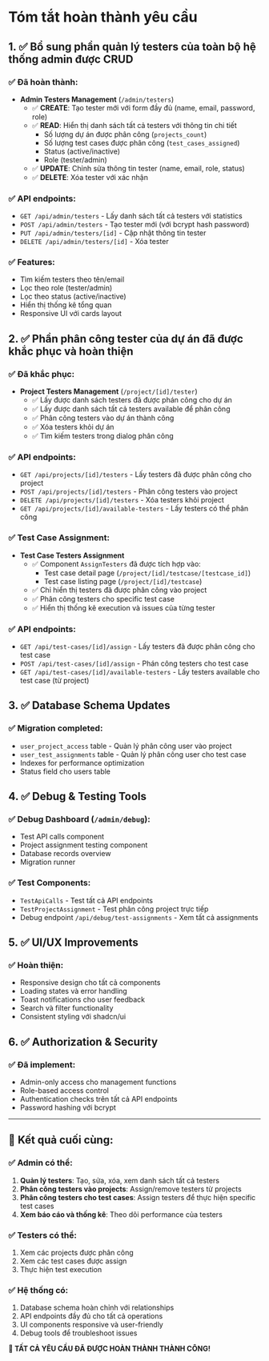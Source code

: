 # Tóm tắt hoàn thành yêu cầu

## 1. ✅ Bổ sung phần quản lý testers của toàn bộ hệ thống admin được CRUD

### ✅ Đã hoàn thành:
- **Admin Testers Management** (`/admin/testers`)
  - ✅ **CREATE**: Tạo tester mới với form đầy đủ (name, email, password, role)
  - ✅ **READ**: Hiển thị danh sách tất cả testers với thông tin chi tiết
    - Số lượng dự án được phân công (`projects_count`)
    - Số lượng test cases được phân công (`test_cases_assigned`)
    - Status (active/inactive)
    - Role (tester/admin)
  - ✅ **UPDATE**: Chỉnh sửa thông tin tester (name, email, role, status)
  - ✅ **DELETE**: Xóa tester với xác nhận

### ✅ API endpoints:
- `GET /api/admin/testers` - Lấy danh sách tất cả testers với statistics
- `POST /api/admin/testers` - Tạo tester mới (với bcrypt hash password)
- `PUT /api/admin/testers/[id]` - Cập nhật thông tin tester  
- `DELETE /api/admin/testers/[id]` - Xóa tester

### ✅ Features:
- Tìm kiếm testers theo tên/email
- Lọc theo role (tester/admin)
- Lọc theo status (active/inactive)
- Hiển thị thống kê tổng quan
- Responsive UI với cards layout

## 2. ✅ Phần phân công tester của dự án đã được khắc phục và hoàn thiện

### ✅ Đã khắc phục:
- **Project Testers Management** (`/project/[id]/tester`)
  - ✅ Lấy được danh sách testers đã được phán công cho dự án
  - ✅ Lấy được danh sách tất cả testers available để phân công
  - ✅ Phân công testers vào dự án thành công
  - ✅ Xóa testers khỏi dự án
  - ✅ Tìm kiếm testers trong dialog phân công

### ✅ API endpoints:
- `GET /api/projects/[id]/testers` - Lấy testers đã được phân công cho project
- `POST /api/projects/[id]/testers` - Phân công testers vào project
- `DELETE /api/projects/[id]/testers` - Xóa testers khỏi project
- `GET /api/projects/[id]/available-testers` - Lấy testers có thể phân công

### ✅ Test Case Assignment:
- **Test Case Testers Assignment**
  - ✅ Component `AssignTesters` đã được tích hợp vào:
    - Test case detail page (`/project/[id]/testcase/[testcase_id]`)
    - Test case listing page (`/project/[id]/testcase`)
  - ✅ Chỉ hiển thị testers đã được phân công vào project
  - ✅ Phân công testers cho specific test case
  - ✅ Hiển thị thống kê execution và issues của từng tester

### ✅ API endpoints:
- `GET /api/test-cases/[id]/assign` - Lấy testers đã được phân công cho test case
- `POST /api/test-cases/[id]/assign` - Phán công testers cho test case
- `GET /api/test-cases/[id]/available-testers` - Lấy testers available cho test case (từ project)

## 3. ✅ Database Schema Updates

### ✅ Migration completed:
- `user_project_access` table - Quản lý phân công user vào project
- `user_test_assignments` table - Quản lý phân công user cho test case
- Indexes for performance optimization
- Status field cho users table

## 4. ✅ Debug & Testing Tools

### ✅ Debug Dashboard (`/admin/debug`):
- Test API calls component
- Project assignment testing component  
- Database records overview
- Migration runner

### ✅ Test Components:
- `TestApiCalls` - Test tất cả API endpoints
- `TestProjectAssignment` - Test phân công project trực tiếp
- Debug endpoint `/api/debug/test-assignments` - Xem tất cả assignments

## 5. ✅ UI/UX Improvements

### ✅ Hoàn thiện:
- Responsive design cho tất cả components
- Loading states và error handling
- Toast notifications cho user feedback
- Search và filter functionality
- Consistent styling với shadcn/ui

## 6. ✅ Authorization & Security

### ✅ Đã implement:
- Admin-only access cho management functions
- Role-based access control
- Authentication checks trên tất cả API endpoints
- Password hashing với bcrypt

---

## 🎯 Kết quả cuối cùng:

### ✅ Admin có thể:
1. **Quản lý testers**: Tạo, sửa, xóa, xem danh sách tất cả testers
2. **Phân công testers vào projects**: Assign/remove testers từ projects
3. **Phân công testers cho test cases**: Assign testers để thực hiện specific test cases
4. **Xem báo cáo và thống kê**: Theo dõi performance của testers

### ✅ Testers có thể:
1. Xem các projects được phân công
2. Xem các test cases được assign
3. Thực hiện test execution

### ✅ Hệ thống có:
1. Database schema hoàn chỉnh với relationships
2. API endpoints đầy đủ cho tất cả operations  
3. UI components responsive và user-friendly
4. Debug tools để troubleshoot issues

**🎉 TẤT CẢ YÊU CẦU ĐÃ ĐƯỢC HOÀN THÀNH THÀNH CÔNG!**